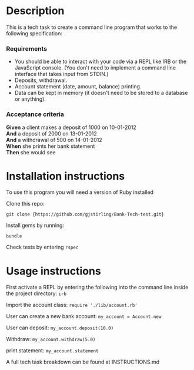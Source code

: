 # Description

This is a tech task to create a command line program that works to the following specification: 

### Requirements

* You should be able to interact with your code via a REPL like IRB or the JavaScript console.  (You don't need to implement a command line interface that takes input from STDIN.)
* Deposits, withdrawal.
* Account statement (date, amount, balance) printing.
* Data can be kept in memory (it doesn't need to be stored to a database or anything).

### Acceptance criteria

**Given** a client makes a deposit of 1000 on 10-01-2012  
**And** a deposit of 2000 on 13-01-2012  
**And** a withdrawal of 500 on 14-01-2012  
**When** she prints her bank statement  
**Then** she would see

# Installation instructions 

To use this program you will need a version of Ruby installed

Clone this repo: 

```git clone {https://github.com/gjstirling/Bank-Tech-test.git}```

Install gems by running: 

```bundle```

Check tests by entering 
```rspec```

# Usage instructions 

First activate a REPL by entering the following into the command line inside the project directory: 
```irb```

Import the account class: 
```require './lib/account.rb'```

User can create a new bank account:
``` my_account = Account.new ```

User can deposit:
``` my_account.deposit(10.0) ```

Withdraw: 
``` my_account.withdraw(5.0) ``` 

print statement:
``` my_account.statement ``` 

A full tech task breakdown can be found at INSTRUCTIONS.md



